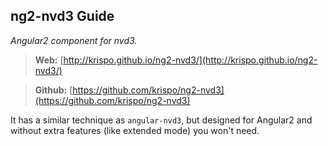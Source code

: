 ## ng2-nvd3 Guide
*Angular2 component for nvd3.*

> **Web:** [http://krispo.github.io/ng2-nvd3/](http://krispo.github.io/ng2-nvd3/)

> **Github:** [https://github.com/krispo/ng2-nvd3](https://github.com/krispo/ng2-nvd3)

It has a similar technique as `angular-nvd3`, but designed for Angular2 and without extra features (like extended mode) you won't need.
